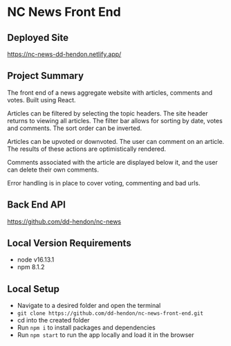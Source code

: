 # NC News Front End

## Deployed Site

https://nc-news-dd-hendon.netlify.app/

## Project Summary

The front end of a news aggregate website with articles, comments and votes. Built using React.

Articles can be filtered by selecting the topic headers. The site header returns to viewing all articles. The filter bar allows for sorting by date, votes and comments. The sort order can be inverted.

Articles can be upvoted or downvoted. The user can comment on an article. The results of these actions are optimistically rendered.

Comments associated with the article are displayed below it, and the user can delete their own comments.

Error handling is in place to cover voting, commenting and bad urls.

## Back End API

https://github.com/dd-hendon/nc-news

## Local Version Requirements

- node v16.13.1
- npm 8.1.2

## Local Setup

- Navigate to a desired folder and open the terminal
- `git clone https://github.com/dd-hendon/nc-news-front-end.git`
- cd into the created folder
- Run `npm i` to install packages and dependencies
- Run `npm start` to run the app locally and load it in the browser
